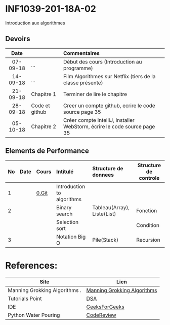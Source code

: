 # INF1039-201-18A-02
Introduction aux algorithmes

## Devoirs

| Date   |                     |     Commentaires                                                                         |
|:------:|:--------------------|:-----------------------------------------------------------------------------------------|
|07-09-18| ...                 | Début des cours (Introduction au programme)                                              |
|14-09-18| ...                 | Film Algorithmes sur Netflix      (tiers de la classe présente)                          |
|21-09-18| Chapitre 1          | Terminer de lire le chapitre                                                             |
|28-09-18| Code et github      | Creer un compte github, ecrire le code source page 35                                    |
|05-10-18| Chapitre 2          | Créer compte IntelliJ, Installer WebStorm, écrire le code source page 35                 |

## Elements de Performance

|No| Date   | Cours               | Intitulé                         |  Structure de donnees       | Structure de controle  |
|--|--------|:--------------------|:---------------------------------|:----------------------------|------------------------| 
| 1|        |[0.Git](0.Git)       | Introduction to algorithms       |                             |                        |
| 2|        |                     | Binary search                    | Tableau(Array), Liste(List) | Fonction               |
|  |        |                     | Selection sort                   |                             | Condition              |
| 3|        |                     | Notation Big O                   | Pile(Stack)                 | Recursion              |


# References:

|Site| Lien   |
|--------------------------------|--------|
|Manning Grokking Algorithms .   |[Manning Grokking Algorithms](https://www.manning.com/books/grokking-algorithms)|
|Tutorials Point                 |[DSA](http://www.tutorialspoint.com/data_structures_algorithms)|
| IDE | [GeeksForGeeks](https://ide.geeksforgeeks.org) |
| Python Water Pouring | [CodeReview](https://codereview.stackexchange.com/questions/78586/pouring-water-between-two-jugs-to-get-a-certain-amount-in-one-of-the-jugs) |

